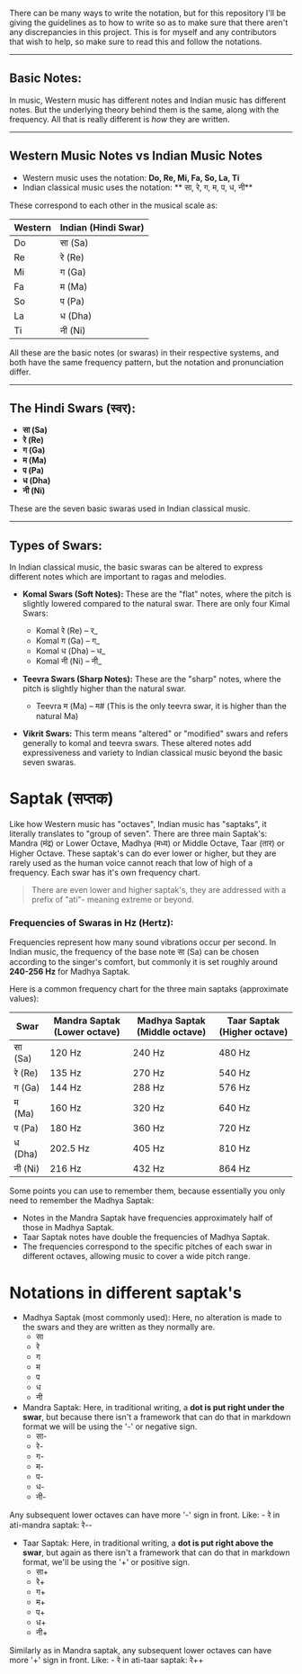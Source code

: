 There can be many ways to write the notation, but for this repository I'll be giving the guidelines as to how to write so as to make sure that there aren't any discrepancies in this project. This is for myself and any contributors that wish to help, so make sure to read this and follow the notations.

***

## Basic Notes:
In music, Western music has different notes and Indian music has different notes. But the underlying theory behind them is the same, along with the frequency. All that is really different is *how* they are written.

***

## Western Music Notes vs Indian Music Notes

- Western music uses the notation: **Do, Re, Mi, Fa, So, La, Ti**
- Indian classical music uses the notation: ** सा, रे, ग, म, प, ध, नी**

These correspond to each other in the musical scale as:

| Western | Indian (Hindi Swar) |
|---------|---------------------|
| Do      | सा (Sa)             |
| Re      | रे (Re)             |
| Mi      | ग (Ga)              |
| Fa      | म (Ma)              |
| So      | प (Pa)              |
| La      | ध (Dha)             |
| Ti      | नी (Ni)             |

All these are the basic notes (or swaras) in their respective systems, and both have the same frequency pattern, but the notation and pronunciation differ.

***

## The Hindi Swars (स्वर):

- **सा (Sa)** 
- **रे (Re)**
- **ग (Ga)**
- **म (Ma)**
- **प (Pa)**
- **ध (Dha)**
- **नी (Ni)**

These are the seven basic swaras used in Indian classical music.

***

## Types of Swars:

In Indian classical music, the basic swaras can be altered to express different notes which are important to ragas and melodies.

- **Komal Swars (Soft Notes):** These are the "flat" notes, where the pitch is slightly lowered compared to the natural swar. There are only four Kimal Swars:
  - Komal रे (Re) – र_
  - Komal ग (Ga) – ग_
  - Komal ध (Dha) – ध_
  - Komal नी (Ni) – नी_

- **Teevra Swars (Sharp Notes):** These are the "sharp" notes, where the pitch is slightly higher than the natural swar.
  - Teevra म (Ma) – म# (This is the only teevra swar, it is higher than the natural Ma)

- **Vikrit Swars:** This term means "altered" or "modified" swars and refers generally to komal and teevra swars. These altered notes add expressiveness and variety to Indian classical music beyond the basic seven swaras.

# Saptak (सप्तक)
Like how Western music has "octaves", Indian music has "saptaks", it literally translates to "group of seven". 
There are three main Saptak's: Mandra (मंद्र) or Lower Octave, Madhya (मध्य) or Middle Octave, Taar (तार) or Higher Octave. These saptak's can  do ever lower or higher, but they are rarely used as the human voice cannot reach that low of high of a frequency.
Each swar has it's own frequency chart.

> There are even lower and higher saptak's, they are addressed with a prefix of "ati"- meaning extreme or beyond.

### Frequencies of Swaras in Hz (Hertz):

Frequencies represent how many sound vibrations occur per second. In Indian music, the frequency of the base note सा (Sa) can be chosen according to the singer's comfort, but commonly it is set roughly around **240-256 Hz** for Madhya Saptak.

Here is a common frequency chart for the three main saptaks (approximate values):

| Swar | Mandra Saptak (Lower octave) | Madhya Saptak (Middle octave) | Taar Saptak (Higher octave) |
|-------|---------------------------|------------------------------|-----------------------------|
| सा (Sa)   | 120 Hz                     | 240 Hz                       | 480 Hz                      |
| रे (Re)   | 135 Hz                     | 270 Hz                       | 540 Hz                      |
| ग (Ga)    | 144 Hz                     | 288 Hz                       | 576 Hz                      |
| म (Ma)    | 160 Hz                     | 320 Hz                       | 640 Hz                      |
| प (Pa)    | 180 Hz                     | 360 Hz                       | 720 Hz                      |
| ध (Dha)   | 202.5 Hz                   | 405 Hz                       | 810 Hz                      |
| नी (Ni)   | 216 Hz                     | 432 Hz                       | 864 Hz                      |

Some points you can use to remember them, because essentially you only need to remember the Madhya Saptak:
- Notes in the Mandra Saptak have frequencies approximately half of those in Madhya Saptak.
- Taar Saptak notes have double the frequencies of Madhya Saptak.
- The frequencies correspond to the specific pitches of each swar in different octaves, allowing music to cover a wide pitch range.

# Notations in different saptak's
- Madhya Saptak (most commonly used):
Here, no alteration is made to the swars and they are written as they normally are.
    - सा
    - रे
    - ग
    - म
    - प
    - ध
    - नी
- Mandra Saptak: 
Here, in traditional writing, a **dot is put right under the swar**, but because there isn't a framework that can do that in markdown format we will be using the '-' or negative sign.
    - सा-
    - रे-
    - ग-
    - म-
    - प-
    - ध-
    - नी-

Any subsequent lower octaves can have more '-' sign in front.
Like:
    - रे in ati-mandra saptak: रे--
- Taar Saptak:
Here, in traditional writing, a **dot is put right above the swar**, but again as there isn't a framework that can do that in markdown format, we'll be using the '+' or positive sign.
    - सा+
    - रे+
    - ग+
    - म+
    - प+
    - ध+
    - नी+

Similarly as in Mandra saptak, any subsequent lower octaves can have more '+' sign in front.
Like:
    - रे in ati-taar saptak: रे++